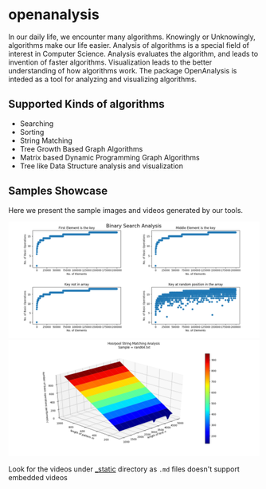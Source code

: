 # openanalysis
In our daily life, we encounter many algorithms. Knowingly or Unknowingly, algorithms make our life easier. Analysis of algorithms is a special field of interest in Computer Science. Analysis evaluates the algorithm, and leads to invention of faster algorithms. Visualization leads to the better understanding of how algorithms work. The package OpenAnalysis is inteded as a tool for analyzing and visualizing algorithms.

## Supported Kinds of algorithms

- Searching
- Sorting
- String Matching
- Tree Growth Based Graph Algorithms
- Matrix based Dynamic Programming Graph Algorithms
- Tree like Data Structure analysis and visualization

## Samples Showcase
Here we present the sample images and videos generated by our tools.

![Binary Search](_static/bs.png)
![Horspool String Matching Algorithm](_static/hp.png)

Look for the videos under [_static](./_static) directory as `.md` files doesn't support embedded videos
